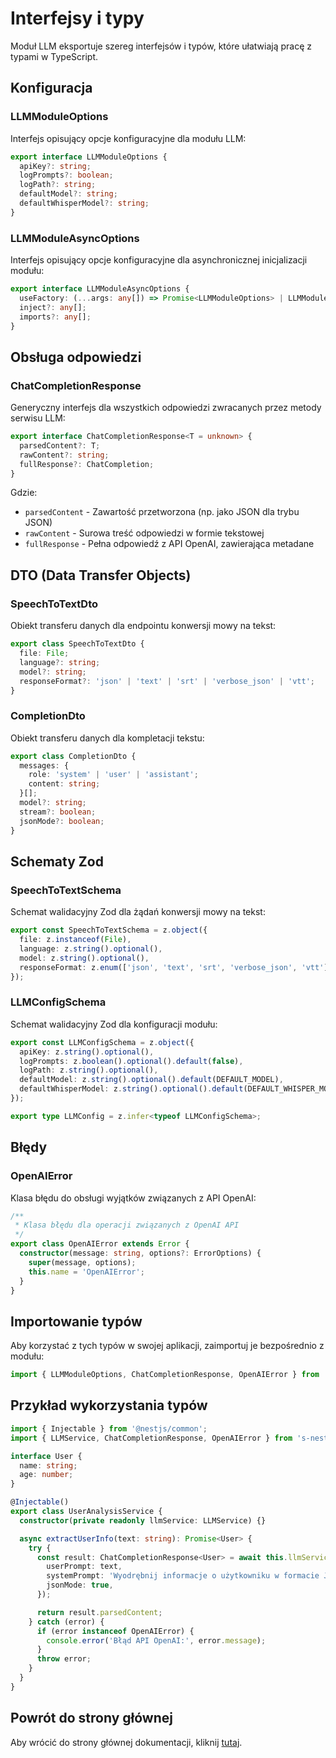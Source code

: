 # Interfejsy i typy

Moduł LLM eksportuje szereg interfejsów i typów, które ułatwiają pracę z typami w TypeScript.

## Konfiguracja

### LLMModuleOptions

Interfejs opisujący opcje konfiguracyjne dla modułu LLM:

```typescript
export interface LLMModuleOptions {
  apiKey?: string;
  logPrompts?: boolean;
  logPath?: string;
  defaultModel?: string;
  defaultWhisperModel?: string;
}
```

### LLMModuleAsyncOptions

Interfejs opisujący opcje konfiguracyjne dla asynchronicznej inicjalizacji modułu:

```typescript
export interface LLMModuleAsyncOptions {
  useFactory: (...args: any[]) => Promise<LLMModuleOptions> | LLMModuleOptions;
  inject?: any[];
  imports?: any[];
}
```

## Obsługa odpowiedzi

### ChatCompletionResponse

Generyczny interfejs dla wszystkich odpowiedzi zwracanych przez metody serwisu LLM:

```typescript
export interface ChatCompletionResponse<T = unknown> {
  parsedContent?: T;
  rawContent?: string;
  fullResponse?: ChatCompletion;
}
```

Gdzie:

- `parsedContent` - Zawartość przetworzona (np. jako JSON dla trybu JSON)
- `rawContent` - Surowa treść odpowiedzi w formie tekstowej
- `fullResponse` - Pełna odpowiedź z API OpenAI, zawierająca metadane

## DTO (Data Transfer Objects)

### SpeechToTextDto

Obiekt transferu danych dla endpointu konwersji mowy na tekst:

```typescript
export class SpeechToTextDto {
  file: File;
  language?: string;
  model?: string;
  responseFormat?: 'json' | 'text' | 'srt' | 'verbose_json' | 'vtt';
}
```

### CompletionDto

Obiekt transferu danych dla kompletacji tekstu:

```typescript
export class CompletionDto {
  messages: {
    role: 'system' | 'user' | 'assistant';
    content: string;
  }[];
  model?: string;
  stream?: boolean;
  jsonMode?: boolean;
}
```

## Schematy Zod

### SpeechToTextSchema

Schemat walidacyjny Zod dla żądań konwersji mowy na tekst:

```typescript
export const SpeechToTextSchema = z.object({
  file: z.instanceof(File),
  language: z.string().optional(),
  model: z.string().optional(),
  responseFormat: z.enum(['json', 'text', 'srt', 'verbose_json', 'vtt']).optional(),
});
```

### LLMConfigSchema

Schemat walidacyjny Zod dla konfiguracji modułu:

```typescript
export const LLMConfigSchema = z.object({
  apiKey: z.string().optional(),
  logPrompts: z.boolean().optional().default(false),
  logPath: z.string().optional(),
  defaultModel: z.string().optional().default(DEFAULT_MODEL),
  defaultWhisperModel: z.string().optional().default(DEFAULT_WHISPER_MODEL),
});

export type LLMConfig = z.infer<typeof LLMConfigSchema>;
```

## Błędy

### OpenAIError

Klasa błędu do obsługi wyjątków związanych z API OpenAI:

```typescript
/**
 * Klasa błędu dla operacji związanych z OpenAI API
 */
export class OpenAIError extends Error {
  constructor(message: string, options?: ErrorOptions) {
    super(message, options);
    this.name = 'OpenAIError';
  }
}
```

## Importowanie typów

Aby korzystać z tych typów w swojej aplikacji, zaimportuj je bezpośrednio z modułu:

```typescript
import { LLMModuleOptions, ChatCompletionResponse, OpenAIError } from 's-nestjs-module-llm';
```

## Przykład wykorzystania typów

```typescript
import { Injectable } from '@nestjs/common';
import { LLMService, ChatCompletionResponse, OpenAIError } from 's-nestjs-module-llm';

interface User {
  name: string;
  age: number;
}

@Injectable()
export class UserAnalysisService {
  constructor(private readonly llmService: LLMService) {}

  async extractUserInfo(text: string): Promise<User> {
    try {
      const result: ChatCompletionResponse<User> = await this.llmService.createCompletion<User>({
        userPrompt: text,
        systemPrompt: 'Wyodrębnij informacje o użytkowniku w formacie JSON',
        jsonMode: true,
      });

      return result.parsedContent;
    } catch (error) {
      if (error instanceof OpenAIError) {
        console.error('Błąd API OpenAI:', error.message);
      }
      throw error;
    }
  }
}
```

## Powrót do strony głównej

Aby wrócić do strony głównej dokumentacji, kliknij [tutaj](./index.md).
